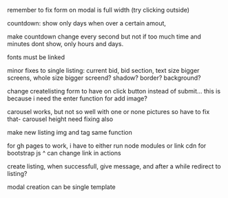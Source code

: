 remember to fix form on modal is full width (try clicking outside)

countdown: show only days when over a certain amout,

make countdown change every second but not if too much time and minutes dont show, only hours and days.

fonts must be linked

minor fixes to single listing: current bid, bid section, text size bigger screens, whole size bigger screend?
shadow? border? background?

change createlisting form to have on click button instead of submit... this is because i need the enter function for add image?

carousel works, but not so well with one or none pictures so have to fix that-
carousel height need fixing also

make new listing img and tag same function

for gh pages to work, i have to either run node modules or link cdn for bootstrap js
^ can change link in actions

create listing, when successfull, give message, and after a while redirect to listing?

modal creation can be single template

